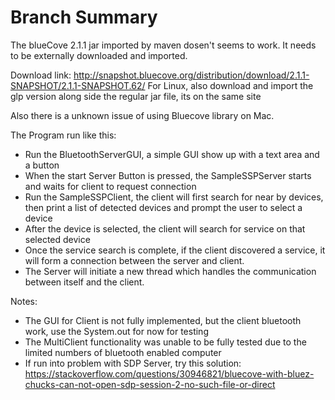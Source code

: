 # Branch Summary


The blueCove 2.1.1 jar imported by maven dosen't seems to work. 
It needs to be externally downloaded and imported.

Download link: http://snapshot.bluecove.org/distribution/download/2.1.1-SNAPSHOT/2.1.1-SNAPSHOT.62/
For Linux, also download and import the glp version along side the regular jar file, its on the same site

Also there is a unknown issue of using Bluecove library on Mac.

The Program run like this: <br>
* Run the BluetoothServerGUI, a simple GUI show up with a text area and a button
* When the start Server Button is pressed, the SampleSSPServer starts and waits for client to request connection
* Run the SampleSSPClient, the client will first search for near by devices, 
    then print a list of detected devices and prompt the user to select a device
* After the device is selected, the client will search for service on that selected device
* Once the service search is complete, if the client discovered a service, it will form a connection
    between the server and client.
* The Server will initiate a new thread which handles the communication between itself and the client.

Notes:
* The GUI for Client is not fully implemented, but the client bluetooth work, use the System.out for now for testing
* The MultiClient functionality was unable to be fully tested due to the limited numbers of bluetooth enabled computer
* If run into problem with SDP Server, try this solution: https://stackoverflow.com/questions/30946821/bluecove-with-bluez-chucks-can-not-open-sdp-session-2-no-such-file-or-direct